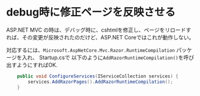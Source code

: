 # debug時に修正ページを反映させる

ASP.NET MVC の時は、デバッグ時に、cshtmlを修正し、ページをリロードすれば、その変更が反映されたのだけど、ASP.NET Coreではこれが動作しない。

対応するには、`Microsoft.AspNetCore.Mvc.Razor.RuntimeCompilation` パッケージを入れ、
Startup.csで 以下のように`AddRazorRuntimeCompilation()`を呼び出すようにすればOK.

```cs
    public void ConfigureServices(IServiceCollection services) {
        services.AddRazorPages().AddRazorRuntimeCompilation(); 
    }
```        
